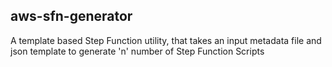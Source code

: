 ## aws-sfn-generator
A template based Step Function utility, that takes an input metadata file and json template to generate 'n' number of Step Function Scripts